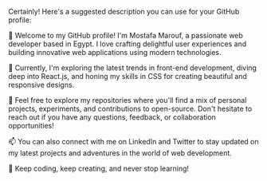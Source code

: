 
Certainly! Here's a suggested description you can use for your GitHub profile:

👋 Welcome to my GitHub profile! I'm Mostafa Marouf, a passionate web developer based in Egypt. I love crafting delightful user experiences and building innovative web applications using modern technologies.

🚀 Currently, I'm exploring the latest trends in front-end development, diving deep into React.js, and honing my skills in CSS for creating beautiful and responsive designs.

🌟 Feel free to explore my repositories where you'll find a mix of personal projects, experiments, and contributions to open-source. Don't hesitate to reach out if you have any questions, feedback, or collaboration opportunities!

📫 You can also connect with me on LinkedIn and Twitter to stay updated on my latest projects and adventures in the world of web development.

🌱 Keep coding, keep creating, and never stop learning!
